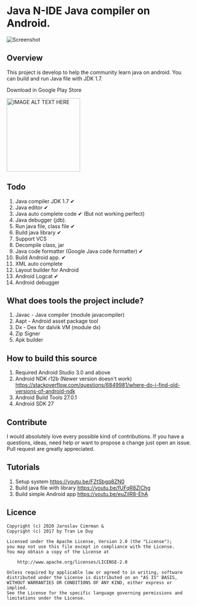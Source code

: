 # Java N-IDE Java compiler on Android.

![Screenshot](art/wall_framed.png)


## Overview
This project is develop to help the community learn java on android.
You can build and run Java file with JDK 1.7.

Download in Google Play Store

<a href="https://play.google.com/store/apps/details?id=com.duy.compiler.javanide"
target="_blank">
<img src="https://play.google.com/intl/en_us/badges/images/generic/en_badge_web_generic.png"
alt="IMAGE ALT TEXT HERE" width="200"/></a>

## Todo
1. Java compiler JDK 1.7 &#10004;
2. Java editor &#10004;
3. Java auto complete code &#10004; (But not working perfect)
4. Java debugger (jdb).
5. Run java file, class file &#10004;
6. Build java library &#10004;
7. Support VCS
8. Decompile class, jar
9. Java code formatter (Google Java code formatter) &#10004;
10. Build Android app. &#10004;
11. XML auto complete
12. Layout builder for Android
13. Android Logcat &#10004;
14. Android debugger

## What does tools the project include?
1. Javac - Java compiler (module javacompiler)
2. Aapt - Android asset package tool
3. Dx - Dex for dalvik VM (module dx)
4. Zip Signer
5. Apk builder


## How to build this source
1. Required Android Studio 3.0 and above
2. Android NDK r12b (Newer version doesn't work)
https://stackoverflow.com/questions/6849981/where-do-i-find-old-versions-of-android-ndk
3. Android Build Tools 27.0.1
4. Android SDK 27


## Contribute
I would absolutely love every possible kind of contributions. If you
have a questions, ideas, need help or want to propose a change just open
an issue. Pull request are greatly appreciated.

## Tutorials
1. Setup system https://youtu.be/FZtSbgq8ZN0
1. Build java file with library https://youtu.be/fUFqR8ZlChg
3. Build simple Android app https://youtu.be/euZilR8-EhA

## Licence

    Copyright (c) 2020 Jaroslav Cimrman &
    Copyright (c) 2017 by Tran Le Duy

    Licensed under the Apache License, Version 2.0 (the "License");
    you may not use this file except in compliance with the License.
    You may obtain a copy of the License at

        http://www.apache.org/licenses/LICENSE-2.0

    Unless required by applicable law or agreed to in writing, software
    distributed under the License is distributed on an "AS IS" BASIS,
    WITHOUT WARRANTIES OR CONDITIONS OF ANY KIND, either express or implied.
    See the License for the specific language governing permissions and
    limitations under the License.

